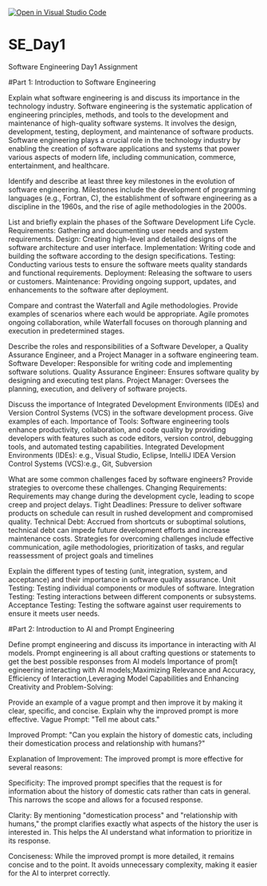 [![Open in Visual Studio Code](https://classroom.github.com/assets/open-in-vscode-2e0aaae1b6195c2367325f4f02e2d04e9abb55f0b24a779b69b11b9e10269abc.svg)](https://classroom.github.com/online_ide?assignment_repo_id=15603293&assignment_repo_type=AssignmentRepo)
# SE_Day1
Software Engineering Day1 Assignment

#Part 1: Introduction to Software Engineering

Explain what software engineering is and discuss its importance in the technology industry.
Software engineering is the systematic application of engineering principles, methods, and tools to the development and maintenance of high-quality software systems. It involves the design, development, testing, deployment, and maintenance of software products.
Software engineering plays a crucial role in the technology industry by enabling the creation of software applications and systems that power various aspects of modern life, including communication, commerce, entertainment, and healthcare.


Identify and describe at least three key milestones in the evolution of software engineering.
Milestones include the development of programming languages (e.g., Fortran, C), the establishment of software engineering as a discipline in the 1960s, and the rise of agile methodologies in the 2000s.

List and briefly explain the phases of the Software Development Life Cycle.
Requirements: Gathering and documenting user needs and system requirements.
Design: Creating high-level and detailed designs of the software architecture and user interface.
Implementation: Writing code and building the software according to the design specifications.
Testing: Conducting various tests to ensure the software meets quality standards and functional requirements.
Deployment: Releasing the software to users or customers.
Maintenance: Providing ongoing support, updates, and enhancements to the software after deployment.


Compare and contrast the Waterfall and Agile methodologies. Provide examples of scenarios where each would be appropriate.
 Agile promotes ongoing collaboration, while Waterfall focuses on thorough planning and execution in predetermined stages.

Describe the roles and responsibilities of a Software Developer, a Quality Assurance Engineer, and a Project Manager in a software engineering team.
Software Developer: Responsible for writing code and implementing software solutions.
Quality Assurance Engineer: Ensures software quality by designing and executing test plans.
Project Manager: Oversees the planning, execution, and delivery of software projects.

Discuss the importance of Integrated Development Environments (IDEs) and Version Control Systems (VCS) in the software development process. Give examples of each.
Importance of Tools: Software engineering tools enhance productivity, collaboration, and code quality by providing developers with features such as code editors, version control, debugging tools, and automated testing capabilities.
Integrated Development Environments (IDEs): e.g., Visual Studio, Eclipse, IntelliJ IDEA
Version Control Systems (VCS):e.g., Git, Subversion

What are some common challenges faced by software engineers? Provide strategies to overcome these challenges.
Changing Requirements: Requirements may change during the development cycle, leading to scope creep and project delays.
Tight Deadlines: Pressure to deliver software products on schedule can result in rushed development and compromised quality.
Technical Debt: Accrued from shortcuts or suboptimal solutions, technical debt can impede future development efforts and increase maintenance costs.
Strategies for overcoming challenges include effective communication, agile methodologies, prioritization of tasks, and regular reassessment of project goals and timelines

Explain the different types of testing (unit, integration, system, and acceptance) and their importance in software quality assurance.
Unit Testing: Testing individual components or modules of software.
 Integration Testing: Testing interactions between different components or subsystems.
 Acceptance Testing: Testing the software against user requirements to ensure it meets user needs.


#Part 2: Introduction to AI and Prompt Engineering


Define prompt engineering and discuss its importance in interacting with AI models.
Prompt engineering is all about crafting questions or statements to get the best possible responses from AI models
Importance of prom[t egineering interacting with AI models;Maximizing Relevance and Accuracy, Efficiency of Interaction,Leveraging Model Capabilities and Enhancing Creativity and Problem-Solving:

Provide an example of a vague prompt and then improve it by making it clear, specific, and concise. Explain why the improved prompt is more effective.
Vague Prompt: "Tell me about cats."

Improved Prompt: "Can you explain the history of domestic cats, including their domestication process and relationship with humans?"

Explanation of Improvement: The improved prompt is more effective for several reasons:

Specificity: The improved prompt specifies that the request is for information about the history of domestic cats rather than cats in general. This narrows the scope and allows for a focused response.

Clarity: By mentioning "domestication process" and "relationship with humans," the prompt clarifies exactly what aspects of the history the user is interested in. This helps the AI understand what information to prioritize in its response.

Conciseness: While the improved prompt is more detailed, it remains concise and to the point. It avoids unnecessary complexity, making it easier for the AI to interpret correctly.
